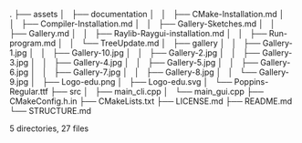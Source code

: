 .
├── assets
│   ├── documentation
│   │   ├── CMake-Installation.md
│   │   ├── Compiler-Installation.md
│   │   ├── Gallery-Sketches.md
│   │   ├── Gallery.md
│   │   ├── Raylib-Raygui-installation.md
│   │   ├── Run-program.md
│   │   └── TreeUpdate.md
│   ├── gallery
│   │   ├── Gallery-1.jpg
│   │   ├── Gallery-10.jpg
│   │   ├── Gallery-2.jpg
│   │   ├── Gallery-3.jpg
│   │   ├── Gallery-4.jpg
│   │   ├── Gallery-5.jpg
│   │   ├── Gallery-6.jpg
│   │   ├── Gallery-7.jpg
│   │   ├── Gallery-8.jpg
│   │   └── Gallery-9.jpg
│   ├── Logo-edu.png
│   ├── Logo-edu.svg
│   └── Poppins-Regular.ttf
├── src
│   ├── main_cli.cpp
│   └── main_gui.cpp
├── CMakeConfig.h.in
├── CMakeLists.txt
├── LICENSE.md
├── README.md
└── STRUCTURE.md

5 directories, 27 files
